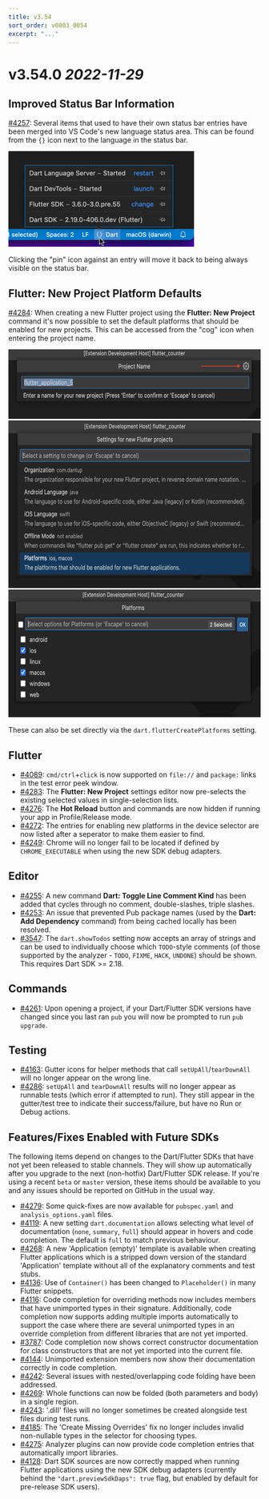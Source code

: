 ```yaml
---
title: v3.54
sort_order: v0003_0054
excerpt: "..."
---
```


# v3.54.0 *2022-11-29*

## Improved Status Bar Information

[#4257](https://github.com/Dart-Code/Dart-Code/issues/4257): Several items that used to have their own status bar entries have been merged into VS Code's new language status area. This can be found from the `{}` icon next to the language in the status bar.

<img loading="lazy" src="/images/release_notes/v3.54/language_status.png" width="371" height="191" />

Clicking the "pin" icon against an entry will move it back to being always visible on the status bar.

## Flutter: New Project Platform Defaults

[#4284](https://github.com/Dart-Code/Dart-Code/issues/4284): When creating a new Flutter project using the **Flutter: New Project** command it's now possible to set the default platforms that should be enabled for new projects. This can be accessed from the "cog" icon when entering the project name.

<img loading="lazy" src="/images/release_notes/v3.54/platforms_1.png" width="645" height="139" />

<img loading="lazy" src="/images/release_notes/v3.54/platforms_2.png" width="645" height="335" />

<img loading="lazy" src="/images/release_notes/v3.54/platforms_3.png" width="645" height="255" />

These can also be set directly via the `dart.flutterCreatePlatforms` setting.

## Flutter

- [#4089](https://github.com/Dart-Code/Dart-Code/issues/4089): `cmd/ctrl`+`click` is now supported on `file://` and `package:` links in the test error peek window.
- [#4283](https://github.com/Dart-Code/Dart-Code/issues/4283): The **Flutter: New Project** settings editor now pre-selects the existing selected values in single-selection lists.
- [#4276](https://github.com/Dart-Code/Dart-Code/issues/4276): The **Hot Reload** button and commands are now hidden if running your app in Profile/Release mode.
- [#4272](https://github.com/Dart-Code/Dart-Code/issues/4272): The entries for enabling new platforms in the device selector are now listed after a seperator to make them easier to find.
- [#4249](https://github.com/Dart-Code/Dart-Code/issues/4249): Chrome will no longer fail to be located if defined by `CHROME_EXECUTABLE` when using the new SDK debug adapters.

## Editor

- [#4255](https://github.com/Dart-Code/Dart-Code/issues/4255): A new command **Dart: Toggle Line Comment Kind** has been added that cycles through no comment, double-slashes, triple slashes.
- [#4253](https://github.com/Dart-Code/Dart-Code/issues/4253): An issue that prevented Pub package names (used by the **Dart: Add Dependency** command) from being cached locally has been resolved.
- [#3547](https://github.com/Dart-Code/Dart-Code/issues/3547): The `dart.showTodos` setting now accepts an array of strings and can be used to individually choose which `TODO`-style comments (of those supported by the analyzer - `TODO`, `FIXME`, `HACK`, `UNDONE`) should be shown. This requires Dart SDK >= 2.18.

## Commands

- [#4261](https://github.com/Dart-Code/Dart-Code/issues/4261): Upon opening a project, if your Dart/Flutter SDK versions have changed since you last ran `pub` you will now be prompted to run `pub upgrade`.

## Testing

- [#4163](https://github.com/Dart-Code/Dart-Code/issues/4163): Gutter icons for helper methods that call `setUpAll`/`tearDownAll` will no longer appear on the wrong line.
- [#4286](https://github.com/Dart-Code/Dart-Code/issues/4286): `setUpAll` and `tearDownAll` results will no longer appear as runnable tests (which error if attempted to run). They still appear in the gutter/test tree to indicate their success/failure, but have no Run or Debug actions.


## Features/Fixes Enabled with Future SDKs

The following items depend on changes to the Dart/Flutter SDKs that have not yet been released to stable channels. They will show up automatically after you upgrade to the next (non-hotfix) Dart/Flutter SDK release. If you're using a recent `beta` or `master` version, these items should be available to you and any issues should be reported on GitHub in the usual way.


- [#4279](https://github.com/Dart-Code/Dart-Code/issues/4279): Some quick-fixes are now available for `pubspec.yaml` and `analysis_options.yaml` files.
- [#4119](https://github.com/Dart-Code/Dart-Code/issues/4119): A new setting `dart.documentation` allows selecting what level of documentation (`none`, `summary`, `full`) should appear in hovers and code completion. The default is `full` to match previous behaviour.
- [#4268](https://github.com/Dart-Code/Dart-Code/issues/4268): A new 'Application (empty)' template is available when creating Flutter applications which is a stripped down version of the standard 'Application' template without all of the explanatory comments and test stubs.
- [#4136](https://github.com/Dart-Code/Dart-Code/issues/4136): Use of `Container()` has been changed to `Placeholder()` in many Flutter snippets.
- [#4116](https://github.com/Dart-Code/Dart-Code/issues/4116): Code completion for overriding methods now includes members that have unimported types in their signature. Additionally, code completion now supports adding multiple imports automatically to support the case where there are several unimported types in an override completion from different libraries that are not yet imported.
- [#3787](https://github.com/Dart-Code/Dart-Code/issues/3787): Code completion now shows correct constructor documentation for class constructors that are not yet imported into the current file.
- [#4144](https://github.com/Dart-Code/Dart-Code/issues/4144): Unimported extension members now show their documentation correctly in code completion.
- [#4242](https://github.com/Dart-Code/Dart-Code/issues/4242): Several issues with nested/overlapping code folding have been addressed.
- [#4269](https://github.com/Dart-Code/Dart-Code/issues/4269): Whole functions can now be folded (both parameters and body) in a single region.
- [#4243](https://github.com/Dart-Code/Dart-Code/issues/4243): '.dill' files will no longer sometimes be created alongside test files during test runs.
- [#4185](https://github.com/Dart-Code/Dart-Code/issues/4185): The 'Create Missing Overrides' fix no longer includes invalid non-nullable types in the selector for choosing types.
- [#4275](https://github.com/Dart-Code/Dart-Code/issues/4275): Analyzer plugins can now provide code completion entries that automatically import libraries.
- [#4128](https://github.com/Dart-Code/Dart-Code/issues/4128): Dart SDK sources are now correctly mapped when running Flutter applications using the new SDK debug adapters (currently behind the `"dart.previewSdkDaps": true` flag, but enabled by default for pre-release SDK users).



